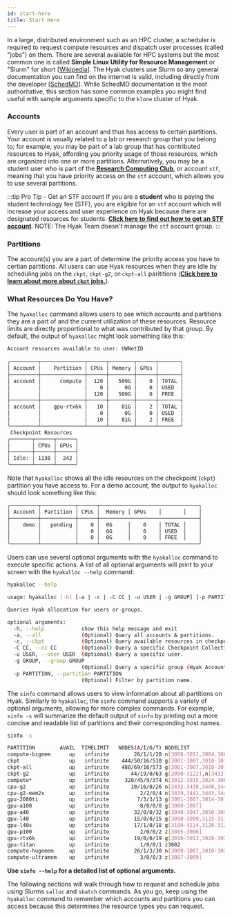 ```yaml
---
id: start-here
title: Start Here
---
```


In a large, distributed environment such as an HPC cluster, a scheduler is required to request compute resources and dispatch user processes (called "jobs") on them. There are several available for HPC systems but the most common one is called **Simple Linux Utility for Resource Management** or "Slurm" for short [[Wikipedia](https://en.wikipedia.org/wiki/Slurm_Workload_Manager)]. The Hyak clusters use Slurm so any general documentation you can find on the internet is valid, including directly from the developer [[SchedMD](https://slurm.schedmd.com)]. While SchedMD documentation is the most authoritative, this section has some common examples you might find useful with sample arguments specific to the `klone` cluster of Hyak.

### Accounts
Every user is part of an account and thus has access to certain partitions. Your account is usually related to a lab or research group that you belong to; for example, you may be part of a lab group that has contributed resources to Hyak, affording you priority usage of those resources, which are organized into one or more partitions. Alternatively, you may be a student user who is part of the [**Research Computing Club**](https://depts.washington.edu/uwrcc/getting-started-2/getting-started/), or account `stf`, meaning that you have priority access on the `stf` account, which allows you to use several partitions. 

:::tip Pro Tip - Get an STF account
If you are a **student** who is paying the student technology fee (STF), you are eligible for an `stf` account which will increase your access and user experience on Hyak because there are designated resources for students. [**Click here to find out how to get an STF account**](https://depts.washington.edu/uwrcc/getting-started-2/getting-started/). NOTE: The Hyak Team doesn't manage the `stf` account group.
:::

### Partitions
The account(s) you are a part of determine the priority access you have to certian partitions. All users can use Hyak resources when they are idle by scheduling jobs on the `ckpt`, `ckpt-g2`, or `ckpt-all` parititions ([**Click here to learn about more about `ckpt` jobs.**](https://hyak.uw.edu/docs/compute/checkpoint#the-checkpoint-partition)). 

### What Resources Do You Have?
The `hyakalloc` command allows users to see which accounts and partitions they are a part of and the current utilization of these resources. Resource limits are directly proportional to what was contributed by that group. By default, the output of `hyakalloc` might look something like this:

```bash
Account resources available to user: UWNetID   
   
╭─────────┬──────────────┬──────┬────────┬──────┬───────╮
│ Account │    Partition │ CPUs │ Memory │ GPUs │       │
├─────────┼──────────────┼──────┼────────┼──────┼───────┤
│ account │      compute │  120 │   509G │    0 │ TOTAL │
│         │              │    0 │     0G │    0 │ USED  │
│         │              │  120 │   509G │    0 │ FREE  │
├─────────┼──────────────┼──────┼────────┼──────┼───────┤
│ account │    gpu-rtx6k │   10 │    81G │    2 │ TOTAL │
│         │              │    0 │     0G │    0 │ USED  │
│         │              │   10 │    81G │    2 │ FREE  │
╰─────────┴──────────────┴──────┴────────┴──────┴───────╯
 Checkpoint Resources  
╭───────┬──────┬──────╮
│       │ CPUs │ GPUs │
├───────┼──────┼──────┤
│ Idle: │ 1138 │  242 │
╰───────┴──────┴──────╯
```
Note that `hyakalloc` shows all the idle resources on the checkpoint (`ckpt`) partition you have access to. For a demo account, the output to `hyakalloc` should look something like this: 
```bash        
╭─────────┬───────────┬──────┬────────────────────────────────╮
│ Account │ Partition │ CPUs │  Memory │ GPUs    │       │    │  
├─────────┼───────────┼──────┼────────────────────────────────┤
│    demo │   pending │    0 │  0G     │    0    │ TOTAL │    │
│         │           │    0 │  0G     │    0    │ USED  │    │
│         │           │    0 │  0G     │    0    │ FREE  │    │
╰─────────┴───────────┴──────┴────────────────────────────────╯
```

Users can use several optional arguments with the `hyakalloc` command to execute specific actions. A list of all optional arguments will print to your screen with the `hyakalloc --help` command:
```bash
hyakalloc --help
```
```bash
usage: hyakalloc [-h] [-a | -c | -C CC | -u USER | -g GROUP] [-p PARTITION]

Queries Hyak allocation for users or groups.

optional arguments:
  -h, --help            show this help message and exit
  -a, --all             (Optional) Query all accounts & partitions.
  -c, --ckpt            (Optional) Query available resources in checkpoint.
  -C CC, --cc CC        (Optional) Query a specific Checkpoint Collective (cc).
  -u USER, --user USER  (Optional) Query a specific user.
  -g GROUP, --group GROUP
                        (Optional) Query a specific group (Hyak Account).
  -p PARTITION, --partition PARTITION
                        (Optional) Filter by partition name.
```
The `sinfo` command allows users to view information about all partitions on Hyak. Similarly to `hyakalloc`, the `sinfo` command supports a variety of optional arguments, allowing for more complex commands. For example, `sinfo -s` will summarize the default output of `sinfo` by printing out a more concise and readable list of partitions and their corresponding host names.
```bash
sinfo -s
```
```bash
PARTITION        AVAIL  TIMELIMIT   NODES(A/I/O/T) NODELIST
compute-bigmem      up   infinite        26/1/1/28 n[3008-3011,3064,3066,3132-3133,3190,3244-3247,3252-3255,3353-3355,3400-3407]
ckpt                up   infinite    444/50/16/510 g[3001-3007,3010-3017,3020-3027,3030-3037,3040-3047,3050-3057,3060-3067,3070-3077,3080-3087],n[3000-3431],z[3001-3002,3005-3009]
ckpt-all            up   infinite    488/69/16/573 g[3001-3007,3010-3017,3020-3027,3030-3037,3040-3047,3050-3057,3060-3067,3070-3077,3080-3087,3090-3122],n[3000-3461],z[3001-3002,3005-3009]
ckpt-g2             up   infinite       44/19/0/63 g[3090-3122],n[3432-3461]
compute*            up   infinite     320/45/9/374 n[3012-3015,3024-3063,3068-3131,3134-3189,3191-3239,3248-3251,3256-3299,3304-3352,3356-3363,3368-3399,3408-3431]
cpu-g2              up   infinite       10/16/0/26 n[3432-3438,3440,3442,3444,3446-3461]
cpu-g2-mem2x        up   infinite          2/2/0/4 n[3439,3441,3443,3445]
gpu-2080ti          up   infinite         7/3/3/13 g[3001-3007,3014-3017,3027],z3001
gpu-a100            up   infinite          8/0/0/8 g[3080-3087]
gpu-a40             up   infinite        32/0/0/32 g[3040-3047,3050-3057,3060-3067,3070-3077]
gpu-l40             up   infinite        15/0/0/15 g[3090-3099,3115-3119]
gpu-l40s            up   infinite        17/1/0/18 g[3100-3114,3120-3122]
gpu-p100            up   infinite          2/0/0/2 z[3005-3006]
gpu-rtx6k           up   infinite        19/0/0/19 g[3010-3013,3020-3026,3030-3037]
gpu-titan           up   infinite          1/0/0/1 z3002
compute-hugemem     up   infinite        26/1/3/30 n[3000-3007,3016-3023,3065,3067,3240-3243,3300-3303,3364-3367]
compute-ultramem    up   infinite          3/0/0/3 z[3007-3009]
```
**Use `sinfo --help` for a detailed list of optional arguments.**

The following sections will walk through how to request and schedule jobs using Slurms `salloc` and `sbatch` commands. As you go, keep using the `hyakalloc` command to remember which accounts and partitions you can access because this determines the resource types you can request.